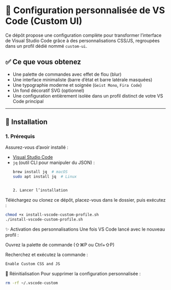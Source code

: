 # 🎨 Configuration personnalisée de VS Code (Custom UI)

Ce dépôt propose une configuration complète pour transformer l’interface de Visual Studio Code grâce à des personnalisations CSS/JS, regroupées dans un profil dédié nommé `custom-ui`.

## ✅ Ce que vous obtenez

- Une palette de commandes avec effet de flou (blur)
- Une interface minimaliste (barre d’état et barre latérale masquées)
- Une typographie moderne et soignée (`Geist Mono`, `Fira Code`)
- Un fond décoratif SVG (optionnel)
- Une configuration entièrement isolée dans un profil distinct de votre VS Code principal

---

## 🚀 Installation

### 1. Prérequis

Assurez-vous d’avoir installé :
- [Visual Studio Code](https://code.visualstudio.com/)
- `jq` (outil CLI pour manipuler du JSON) :
  ```bash
  brew install jq  # macOS
  sudo apt install jq  # Linux


  2. Lancer l’installation
Téléchargez ou clonez ce dépôt, placez-vous dans le dossier, puis exécutez :

```bash
chmod +x install-vscode-custom-profile.sh
./install-vscode-custom-profile.sh

```
 ✨ Activation des personnalisations
Une fois VS Code lancé avec le nouveau profil :

Ouvrez la palette de commande (⇧⌘P ou Ctrl+⇧P)

Recherchez et exécutez la commande :
```bash
Enable Custom CSS and JS
```
🔄 Réinitialisation
Pour supprimer la configuration personnalisée :
```bash
rm -rf ~/.vscode-custom
````

